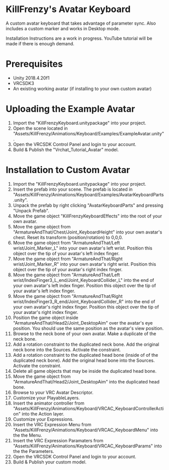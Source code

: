 # KillFrenzy's Avatar Keyboard
A custom avatar keyboard that takes advantage of parameter sync. Also includes a custom marker and works in Desktop mode.

Installation Instructions are a work in progress. YouTube tutorial will be made if there is enough demand.

# Prerequisites
- Unity 2018.4.20f1
- VRCSDK3
- An existing working avatar (if installing to your own custom avatar)

# Uploading the Example Avatar
1. Import the "KillFrenzyKeyboard.unitypackage" into your project.
2. Open the scene located in "Assets/KillFrenzy/Animations/Keyboard/Examples/ExampleAvatar.unity".
3. Open the VRCSDK Control Panel and login to your account.
4. Build & Publish the "Vrchat_Tutorial_Avatar" model.

# Installation to Custom Avatar
1. Import the "KillFrenzyKeyboard.unitypackage" into your project.
2. Insert the prefab into your scene. The prefab is located in "Assets/KillFrenzy/Animations/Keyboard/Examples/AvatarKeyboardParts.unity".
3. Unpack the prefab by right clicking "AvatarKeyboardParts" and pressing "Unpack Prefab".
4. Move the game object "KillFrenzyKeyboardEffects" into the root of your own avatar.
5. Move the game object from "ArmatureAndThat/Chest/Joint_KeyboardHeight" into your own avatar's chest. Reset its transform (position/rotation) to 0,0,0.
6. Move the game object from "ArmatureAndThat/Left wrist/Joint_Marker_L" into your own avatar's left wrist. Position this object over the tip of your avatar's left index finger.
7. Move the game object from "ArmatureAndThat/Right wrist/Joint_Marker_R" into your own avatar's right wrist. Position this object over the tip of your avatar's right index finger.
8. Move the game object from "ArmatureAndThat/Left wrist/IndexFinger3_L_end/Joint_KeyboardCollider_L" into the end of your own avatar's left index finger. Position this object over the tip of your avatar's left index finger.
9. Move the game object from "ArmatureAndThat/Right wrist/IndexFinger3_R_end/Joint_KeyboardCollider_R" into the end of your own avatar's right index finger. Position this object over the tip of your avatar's right index finger.
10. Position the game object inside "ArmatureAndThat/Head2/Joint_DesktopAim" over the avatar's eye position. You should use the same position as the avatar's view position.
11. Browse to the neck bone of your own avatar. Make a duplicate of the neck bone.
12. Add a rotation constraint to the duplicated neck bone. Add the original neck bone into the Sources. Activate the constraint.
13. Add a rotation constraint to the duplicated head bone (inside of of the duplicated neck bone). Add the original head bone into the Sources. Activate the constraint.
14. Delete all game objects that may be inside the duplicated head bone.
15. Move the game object from "ArmatureAndThat/Head2/Joint_DesktopAim" into the duplicated head bone.
16. Browse to your VRC Avatar Descriptor.
17. Customize your PlayableLayers.
18. Insert the animator controller from "Assets/KillFrenzy/Animations/Keyboard/VRCAC_KeyboardControllerAction" into the Action layer.
19. Customize your Expressions.
20. Insert the VRC Expression Menu from "Assets/KillFrenzy/Animations/Keyboard/VRCAC_KeyboardMenu" into the the Menu.
21. Insert the VRC Expression Paramaters from "Assets/KillFrenzy/Animations/Keyboard/VRCAC_KeyboardParams" into the the Parameters.
22. Open the VRCSDK Control Panel and login to your account.
23. Build & Publish your custom model.
